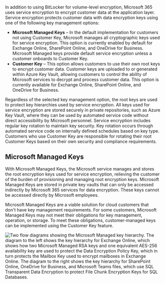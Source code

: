 In addition to using BitLocker for volume-level encryption, Microsoft 365 uses service encryption to encrypt customer data at the application layer. Service encryption protects customer data with data encryption keys using one of the following key management options:

- **Microsoft Managed Keys** – In the default implementation for customers not using Customer Key, Microsoft manages all cryptographic keys used for service encryption. This option is currently enabled by default for Exchange Online, SharePoint Online, and OneDrive for Business. Microsoft Managed keys provide default service encryption unless a customer onboards to Customer Key.
- **Customer Key** – This option allows customers to use their own root keys to encrypt customer data. Customer keys are uploaded to or generated within Azure Key Vault, allowing customers to control the ability of Microsoft services to decrypt and process customer data. This option is currently available for Exchange Online, SharePoint Online, and OneDrive for Business.

Regardless of the selected key management option, the root keys are used to protect key hierarchies used by service encryption. All keys used for service encryption are stored securely in private repositories, such as Azure Key Vault, where they can be used by automated service code without direct accessibility by Microsoft personnel. Service encryption includes regular key rotation to maintain key security. Key rotation occurs through automated service code on internally defined schedules based on key type. Customers who use Customer Key are responsible for rotating their root Customer Keys based on their own security and compliance requirements.

## Microsoft Managed Keys

With Microsoft Managed Keys, the Microsoft service manages and stores the root encryption keys used for service encryption, relieving the customer of the burden of provisioning and managing root encryption keys. Microsoft Managed Keys are stored in private key vaults that can only be accessed indirectly by Microsoft 365 services for data encryption. These keys cannot be accessed directly by Microsoft employees.

Microsoft Managed Keys are a viable solution for cloud customers that don't have key management requirements. For some customers, Microsoft Managed Keys may not meet their obligations for key management, operation, or storage. To meet these obligations, customer-managed keys can be implemented using the Customer Key feature.

![Two flow diagrams showing the Microsoft Managed key hierarchy. The diagram to the left shows the key hierarchy for Exchange Online, which shows how two Microsoft Managed RSA keys and one equivalent AES-256 availability key are used to protect the Data Encryption Policy Key, which in turn protects the Mailbox Key used to encrypt mailboxes in Exchange Online. The diagram to the right shows the key hierarchy for SharePoint Online, OneDrive for Business, and Microsoft Teams files, which use SQL Transparent Data Encryption to protect File Chunk Encryption Keys for SQL Databases.](../media/managed-key-hierarchy.png)
